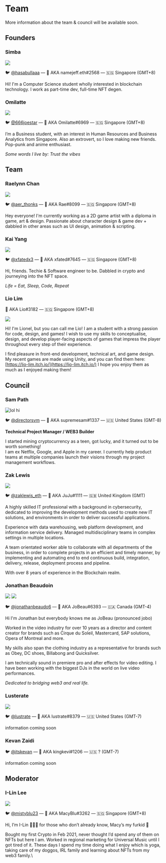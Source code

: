# Team

More information about the team & council will be available soon.



## Founders <a href="#what-is-nft-worlds" id="what-is-nft-worlds"></a>

### Simba

![](<../.gitbook/assets/unnamed (6).png>)

🐦 [@hasabullaaa](https://twitter.com/hasabullaaa)  — :clap: AKA namejeff.eth#2568 — 🇸🇬 Singapore (GMT+8)

Hi! I'm a Computer Science student wholly interested in blockchain technology. I work as part-time dev, full-time NFT degen.

### Omilatte

![](../.gitbook/assets/unnamed.png)

🐦 [@666joestar](https://twitter.com/666joestar)  — :clap: AKA Omilatte#6969 — 🇸🇬 Singapore (GMT+8)

I’m a Business student, with an interest in Human Resources and Business Analytics from Singapore. Also an extrovert, so I love making new friends. Pop-punk and anime enthusiast.&#x20;

_Some words I live by: Trust the vibes_&#x20;

## Team <a href="#what-is-nft-worlds" id="what-is-nft-worlds"></a>

### **Raelynn Chan**

![](<../.gitbook/assets/unnamed (5).png>)

🐦 [@aer\_thonks](https://twitter.com/aer\_thonks)  — :clap: AKA Rae#8099 — 🇸🇬 Singapore (GMT+8)

Hey everyone! I'm currently working as a 2D game artist with a diploma in game, art & design. Passionate about character design & game dev + dabbled in other areas such as UI design, animation & scripting.&#x20;

### Kai Yang

![](../.gitbook/assets/unnamed5.png)

🐦 [@xfatedx3](https://twitter.com/xfatedx3)  — :clap: AKA xfated#7645 — 🇸🇬 Singapore (GMT+8)

Hi, friends. Techie & Software engineer to be. Dabbled in crypto and journeying into the NFT space.

_Life = Eat, Sleep, Code, Repeat_

### Lio Lim

:clap: AKA Lio#3182 — 🇸🇬 Singapore (GMT+8)

![](../.gitbook/assets/liger.png)

Hi! I'm Lionel, but you can call me Lio! I am a student with a strong passion for code, design, and games! I wish to use my skills to conceptualise, design, and develop player-facing aspects of games that impress the player throughout every step of their experience.&#x20;

I find pleasure in front-end development, technical art, and game design. My recent games are made using Unity, and you can find them here: [https://lio-lim.itch.io/](https://lio-lim.itch.io/) I hope you enjoy them as much as I enjoyed making them!

## Council <a href="#what-is-nft-worlds" id="what-is-nft-worlds"></a>

### Sam **Path**

![lol hi ](<../.gitbook/assets/unnamed (41).png>)

🐦 [@directorsvm](https://twitter.com/DIRECTORSVM)  — :clap: AKA supremesam#1337 — 🇺🇸 United States (GMT-8)

**Technical Project Manager / WEB3 Builder**&#x20;

I started mining cryptocurrency as a teen, got lucky, and it turned out to be worth something!\
I am ex Netflix, Google, and Apple in my career. I currently help product teams at multiple companies launch their visions through my project management workflows.&#x20;

### Zak Lewis

![](../.gitbook/assets/unnamed.gif)

🐦 [@zaklewis\_eth](https://twitter.com/zaklewis\_eth)  — :clap: AKA JuJu#1111 — 🇬🇧 United Kingdom (GMT)

A highly skilled IT professional with a background in cybersecurity, dedicated to improving the development methods used to create new IT solutions, and environments in order to deliver successful applications.

Experience with data warehousing, web platform development, and information service delivery. Managed multidisciplinary teams in complex settings in multiple locations.

A team orientated worker able to collaborate with all departments of the business, in order to complete projects in an efficient and timely manner, by implementing and automating end to end continuous build, integration, delivery, release, deployment process and pipeline.

With over 8 years of experience in the Blockchain realm.

### Jonathan Beaudoin

![](<../.gitbook/assets/unnamed (3).png>) ![](../.gitbook/assets/mugshot.jpg)

🐦 [@jonathanbeaudo6](https://twitter.com/JonathanBeaudo6)  — :clap: AKA JoBeau#6393 — 🇨🇦 Canada (GMT-4)

Hi I'm Jonathan but everybody knows me as JoBeau (pronounced jobo)&#x20;

Worked in the video industry for over 10 years as a director and content creator for brands such as Cirque du Soleil, Mastercard, SAP solutions, Opera of Montreal and more.&#x20;

My skills also span the clothing industry as a representative for brands such as Obey, DC shoes, Billabong and Quicksilver.

I am technically sound in premiere pro and after effects for video editing. I have been working with the biggest DJs in the world on live video performances.&#x20;

_Dedicated to bridging web3 and real life._

### Lusterate

![](<../.gitbook/assets/unnamed (1).png>)

🐦 [@lustrate](https://twitter.com/lustrate)  — :clap: AKA lustrate#8379 — 🇺🇸 United States (GMT-7)

information coming soon

### Kevan Zaidi

🐦 [@itskevan](https://twitter.com/itsKevan)  — :clap: AKA kingkevi#1206 — 🇺🇸 ? (GMT-7)

information coming soon

## Moderator <a href="#what-is-nft-worlds" id="what-is-nft-worlds"></a>

### I-Lin Lee

![](<../.gitbook/assets/unnamed (7).png>)

🐦 [@mistyblu23](https://twitter.com/mistyblu23)  — :clap: AKA MacyBlu#3262 — 🇸🇬 Singapore (GMT+8)

Hi, I’m I-Lin 🙆🏻‍♀️ for those who don’t already know, Macy’s my furkid 🐶&#x20;

Bought my first Crypto in Feb 2021, never thought I’d spend any of them on NFTs but here I am. Worked in regional marketing for Universal Music until I got tired of it. These days I spend my time doing what I enjoy which is yoga, taking care of my doggos, IRL family and learning about NFTs from my web3 family.\

